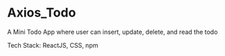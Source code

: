 # Axios_Todo
A Mini Todo App where user can insert, update, delete, and read the todo  

Tech Stack: ReactJS, CSS, npm
